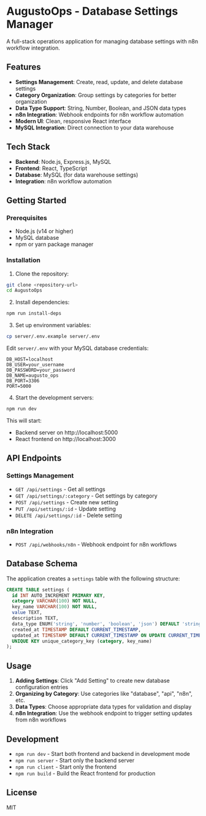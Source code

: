 # AugustoOps - Database Settings Manager

A full-stack operations application for managing database settings with n8n workflow integration.

## Features

- **Settings Management**: Create, read, update, and delete database settings
- **Category Organization**: Group settings by categories for better organization
- **Data Type Support**: String, Number, Boolean, and JSON data types
- **n8n Integration**: Webhook endpoints for n8n workflow automation
- **Modern UI**: Clean, responsive React interface
- **MySQL Integration**: Direct connection to your data warehouse

## Tech Stack

- **Backend**: Node.js, Express.js, MySQL
- **Frontend**: React, TypeScript
- **Database**: MySQL (for data warehouse settings)
- **Integration**: n8n workflow automation

## Getting Started

### Prerequisites

- Node.js (v14 or higher)
- MySQL database
- npm or yarn package manager

### Installation

1. Clone the repository:
```bash
git clone <repository-url>
cd AugustoOps
```

2. Install dependencies:
```bash
npm run install-deps
```

3. Set up environment variables:
```bash
cp server/.env.example server/.env
```

Edit `server/.env` with your MySQL database credentials:
```
DB_HOST=localhost
DB_USER=your_username
DB_PASSWORD=your_password
DB_NAME=augusto_ops
DB_PORT=3306
PORT=5000
```

4. Start the development servers:
```bash
npm run dev
```

This will start:
- Backend server on http://localhost:5000
- React frontend on http://localhost:3000

## API Endpoints

### Settings Management
- `GET /api/settings` - Get all settings
- `GET /api/settings/:category` - Get settings by category
- `POST /api/settings` - Create new setting
- `PUT /api/settings/:id` - Update setting
- `DELETE /api/settings/:id` - Delete setting

### n8n Integration
- `POST /api/webhooks/n8n` - Webhook endpoint for n8n workflows

## Database Schema

The application creates a `settings` table with the following structure:

```sql
CREATE TABLE settings (
  id INT AUTO_INCREMENT PRIMARY KEY,
  category VARCHAR(100) NOT NULL,
  key_name VARCHAR(100) NOT NULL,
  value TEXT,
  description TEXT,
  data_type ENUM('string', 'number', 'boolean', 'json') DEFAULT 'string',
  created_at TIMESTAMP DEFAULT CURRENT_TIMESTAMP,
  updated_at TIMESTAMP DEFAULT CURRENT_TIMESTAMP ON UPDATE CURRENT_TIMESTAMP,
  UNIQUE KEY unique_category_key (category, key_name)
);
```

## Usage

1. **Adding Settings**: Click "Add Setting" to create new database configuration entries
2. **Organizing by Category**: Use categories like "database", "api", "n8n", etc.
3. **Data Types**: Choose appropriate data types for validation and display
4. **n8n Integration**: Use the webhook endpoint to trigger setting updates from n8n workflows

## Development

- `npm run dev` - Start both frontend and backend in development mode
- `npm run server` - Start only the backend server
- `npm run client` - Start only the frontend
- `npm run build` - Build the React frontend for production

## License

MIT